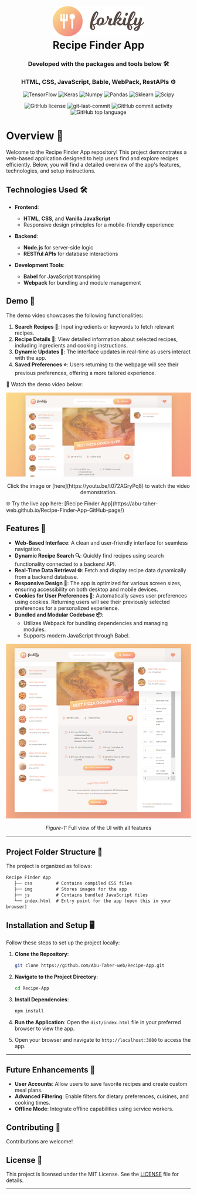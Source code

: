 <div align="center">  
<h1 align="center">  
<img src="img/logo.png" alt="App Icon" width="250">  
<br>Recipe Finder App</h1>  
<h3>Developed with the packages and tools below 🛠️</h3>  
<h3>HTML, CSS, JavaScript, Bable, WebPack, RestAPIs ⚙️</h3>  
<p align="center">  
<img src="https://img.shields.io/badge/HTML5-blue?logo=html5&labelColor=gray" alt="TensorFlow" />  
<img src="https://img.shields.io/badge/CSS3-blue?logo=css3&labelColor=gray", alt="Keras"/>  
<img src="https://img.shields.io/badge/JavaScript-blue?logo=javascript&labelColor=gray", alt="Numpy"/>  
<img src="https://img.shields.io/badge/Babel-blue?logo=babel&labelColor=gray", alt="Pandas"/>  
<img src="https://img.shields.io/badge/Webpack-blue?logo=webpack&labelColor=gray", alt="Sklearn"/>  
<img src="https://img.shields.io/badge/REST_API-blue?logo=gotomeeting&labelColor=gray", alt="Scipy"/>  
</p>  
<img src="https://img.shields.io/github/license/Abu-Taher-web/Recipe-App?style=for-the-badge&color=5D6D7E" alt="GitHub license" />  
<img src="https://img.shields.io/github/last-commit/Abu-Taher-web/Recipe-App?style=for-the-badge&color=5D6D7E" alt="git-last-commit" />  
<img src="https://img.shields.io/github/commit-activity/m/Abu-Taher-web/Recipe-App?style=for-the-badge&color=5D6D7E" alt="GitHub commit activity" />  
<img src="https://img.shields.io/github/languages/top/Abu-Taher-web/Recipe-App?style=for-the-badge&color=5D6D7E" alt="GitHub top language" />
</div> 

# Overview  🍴

Welcome to the Recipe Finder App repository! This project demonstrates a web-based application designed to help users find and explore recipes efficiently. Below, you will find a detailed overview of the app's features, technologies, and setup instructions.


## Technologies Used 🛠️

- **Frontend**:
  - **HTML**, **CSS**, and **Vanilla JavaScript**
  - Responsive design principles for a mobile-friendly experience

- **Backend**:
  - **Node.js** for server-side logic
  - **RESTful APIs** for database interactions

- **Development Tools**:
  - **Babel** for JavaScript transpiring
  - **Webpack** for bundling and module management


## Demo 🎥

The demo video showcases the following functionalities:

1. **Search Recipes 🔎**: Input ingredients or keywords to fetch relevant recipes.
2. **Recipe Details 📝**: View detailed information about selected recipes, including ingredients and cooking instructions.
3. **Dynamic Updates 🔄**: The interface updates in real-time as users interact with the app.
4. **Saved Preferences ⭐**: Users returning to the webpage will see their previous preferences, offering a more tailored experience.

🎥 Watch the demo video below:

<div align="center">  
  <a href="https://youtu.be/t072AGryPq8">  
    <img src="img/Youtube_thumbnail.png" alt="Watch the video" />  
  </a>  
 <p>
  Click the image or [here](https://youtu.be/t072AGryPq8) to watch the video demonstration. 
 </p>
 
</div>  
🌐 Try the live app here: [Recipe Finder App](https://abu-taher-web.github.io/Recipe-Finder-App-GitHub-page/)



## Features 🌟

- **Web-Based Interface**: A clean and user-friendly interface for seamless navigation.
- **Dynamic Recipe Search 🔍**: Quickly find recipes using search functionality connected to a backend API.
- **Real-Time Data Retrieval 🌐**: Fetch and display recipe data dynamically from a backend database.
- **Responsive Design 📱**: The app is optimized for various screen sizes, ensuring accessibility on both desktop and mobile devices.
- **Cookies for User Preferences 🍪**: Automatically saves user preferences using cookies. Returning users will see their previously selected preferences for a personalized experience.
- **Bundled and Modular Codebase 📦**:
  - Utilizes Webpack for bundling dependencies and managing modules.
  - Supports modern JavaScript through Babel.

<div align="center">  
<img src="img/Full_View_UI.png" alt="Watch the video" width="700"/>  
 <p>
  <i>Figure-1:</i> Full view of the UI with all features
 </p>
</div> 


---




## Project Folder Structure 📂

The project is organized as follows:

```
Recipe Finder App
   ├── css         # Contains compiled CSS files
   ├── img         # Stores images for the app
   ├── js          # Contains bundled JavaScript files
   └── index.html  # Entry point for the app (open this in your browser)

```

## Installation and Setup 🖥️

Follow these steps to set up the project locally:

1. **Clone the Repository**:
   ```bash
   git clone https://github.com/Abu-Taher-web/Recipe-App.git
   ```

2. **Navigate to the Project Directory**:
   ```bash
   cd Recipe-App
   ```

3. **Install Dependencies**:
   ```bash
   npm install
   ```

4. **Run the Application**:
   Open the `dist/index.html` file in your preferred browser to view the app.

5. Open your browser and navigate to `http://localhost:3000` to access the app.

---

## Future Enhancements 🚀

- **User Accounts**: Allow users to save favorite recipes and create custom meal plans.
- **Advanced Filtering**: Enable filters for dietary preferences, cuisines, and cooking times.
- **Offline Mode**: Integrate offline capabilities using service workers.



## Contributing 🤝

Contributions are welcome!


## License 📄

This project is licensed under the MIT License. See the [LICENSE](LICENSE) file for details.

---

